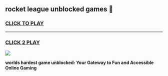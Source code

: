 
## rocket league unblocked games 👋
<h3>
<a href="https://premium.freeplayer.one?title=rocket_league_unblocked_games&ref=13F">CLICK TO PLAY</a></h3>
<hr>

<h3>
<a href="https://premium.freeplayer.one?title=rocket_league_unblocked_games&ref=13F">CLICK 2 PLAY</a>
  
</h3>

<a href="https://premium.freeplayer.one?title=rocket_league_unblocked_games&ref=12F/"><img src="https://clearcache.store/games.png"></a>


**worlds hardest game unblocked: Your Gateway to Fun and Accessible Online Gaming**
